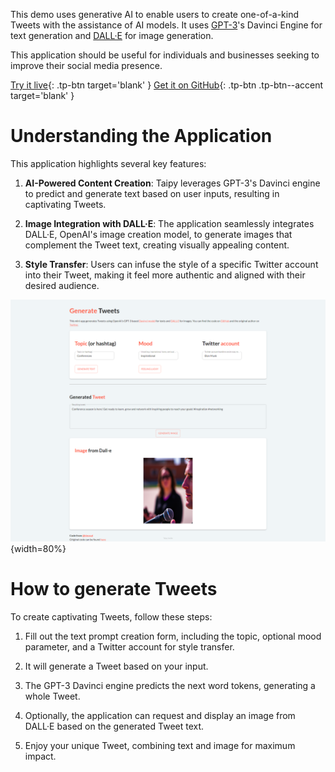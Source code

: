 This demo uses generative AI to enable users to create one-of-a-kind Tweets with the assistance of AI models. 
It uses [GPT-3](https://openai.com/blog/gpt-3-apps)'s Davinci Engine for text generation and [DALL·E](https://openai.com/dall-e-3) 
for image generation.

This application should be useful for individuals and businesses 
seeking to improve their social media presence.

[Try it live](https://tweet-generation.taipy.cloud/){: .tp-btn target='blank' }
[Get it on GitHub](https://github.com/Avaiga/demo-tweet-generation){: .tp-btn .tp-btn--accent target='blank' }

# Understanding the Application
This application highlights several key features:

1. **AI-Powered Content Creation**: Taipy leverages GPT-3's
    Davinci engine to predict and generate text based on user inputs, resulting in captivating Tweets.
   
2. **Image Integration with DALL·E**: The application seamlessly integrates
   DALL·E, OpenAI's image creation model, to generate images that
   complement the Tweet text, creating visually appealing content.
   
3. **Style Transfer**: Users can infuse the style of a specific
   Twitter account into their Tweet, making it feel more authentic
   and aligned with their desired audience.


![Tweet Generation](images/tweet-generation.png){width=80%}

# How to generate Tweets
To create captivating Tweets, follow these steps:
1. Fill out the text prompt creation form, including the topic,
   optional mood parameter, and a Twitter account for style transfer.

2. It will generate a Tweet based on your input.
   
3. The GPT-3 Davinci engine predicts the next word tokens,
   generating a whole Tweet.
   
4. Optionally, the application can request and display an
   image from DALL·E based on the generated Tweet text.
   
5. Enjoy your unique Tweet, combining text and image
   for maximum impact.
